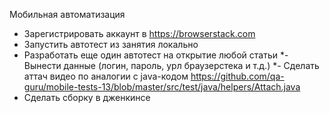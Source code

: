 Мобильная автоматизация

- Зарегистрировать аккаунт в https://browserstack.com
- Запустить автотест из занятия локально
- Разработать еще один автотест на открытие любой статьи
*- Вынести данные (логин, пароль, урл браузерстека и т.д.)
*- Сделать аттач видео по аналогии с java-кодом https://github.com/qa-guru/mobile-tests-13/blob/master/src/test/java/helpers/Attach.java
- Сделать сборку в дженкинсе

